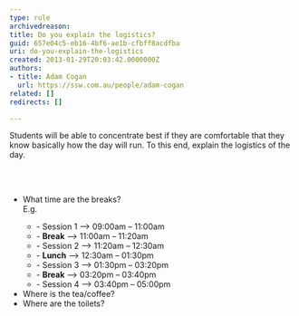 ```yaml
---
type: rule
archivedreason: 
title: Do you explain the logistics?
guid: 657e04c5-eb16-4bf6-ae1b-cfbff8acdfba
uri: do-you-explain-the-logistics
created: 2013-01-29T20:03:42.0000000Z
authors:
- title: Adam Cogan
  url: https://ssw.com.au/people/adam-cogan
related: []
redirects: []

---
```



<p>Students will be able to concentrate best if they are comfortable that they know basically how the day will run. To this end, explain the logistics of the day.</p>
<br><excerpt class='endintro'></excerpt><br>
<ul><li>What time are the breaks?<br>E.g. 
      <div class="greyBox"><ul><li>- Session 1 --&gt; 09&#58;00am – 11&#58;00am</li><li>
               - <strong>Break</strong> --&gt; 11&#58;00am – 11&#58;20am</li><li>- Session 2 --&gt; 11&#58;20am – 12&#58;30am</li><li>- 
               <strong>Lunch</strong> --&gt; 12&#58;30am – 01&#58;30pm</li><li>- Session 3 --&gt; 01&#58;30pm – 03&#58;20pm</li><li>- 
               <strong>Break</strong> --&gt; 03&#58;20pm – 03&#58;40pm</li><li>- Session 4 --&gt; 03&#58;40pm – 05&#58;00pm</li></ul></div></li><li>Where is the tea/coffee?</li><li>Where are the toilets?</li></ul>


